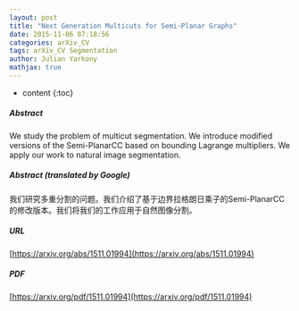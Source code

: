 ```yaml
---
layout: post
title: "Next Generation Multicuts for Semi-Planar Graphs"
date: 2015-11-06 07:18:56
categories: arXiv_CV
tags: arXiv_CV Segmentation
author: Julian Yarkony
mathjax: true
---
```


* content
{:toc}

##### Abstract
We study the problem of multicut segmentation. We introduce modified versions of the Semi-PlanarCC based on bounding Lagrange multipliers. We apply our work to natural image segmentation.

##### Abstract (translated by Google)
我们研究多重分割的问题。我们介绍了基于边界拉格朗日乘子的Semi-PlanarCC的修改版本。我们将我们的工作应用于自然图像分割。

##### URL
[https://arxiv.org/abs/1511.01994](https://arxiv.org/abs/1511.01994)

##### PDF
[https://arxiv.org/pdf/1511.01994](https://arxiv.org/pdf/1511.01994)

